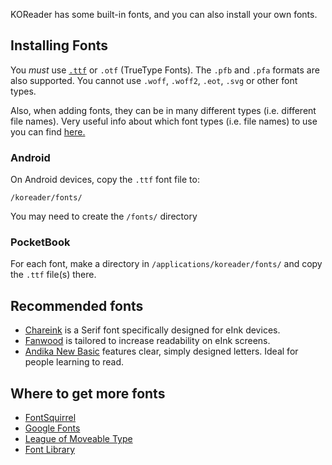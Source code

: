 KOReader has some built-in fonts, and you can also install your own fonts.

## Installing Fonts

You *must* use [`.ttf`](https://en.wikipedia.org/wiki/TrueType) or `.otf` (TrueType Fonts). The `.pfb` and `.pfa` formats are also supported. You cannot use `.woff`, `.woff2`, `.eot`, `.svg` or other font types.

Also, when adding fonts, they can be in many different types (i.e. different file names). Very useful info about which font types (i.e. file names) to use you can find [here.](https://github.com/koreader/koreader/issues/4174#issuecomment-698520071)

### Android
On Android devices, copy the `.ttf` font file to:

`/koreader/fonts/`

You may need to create the `/fonts/` directory

### PocketBook

For each font, make a directory in `/applications/koreader/fonts/` and copy the `.ttf` file(s) there.

## Recommended fonts

* [Chareink](https://www.mobileread.com/forums/showthread.php?t=184056) is a Serif font specifically designed for eInk devices.
* [Fanwood](https://www.theleagueofmoveabletype.com/fanwood) is tailored to increase readability on eInk screens.
* [Andika New Basic](https://software.sil.org/andika/download/) features clear, simply designed letters. Ideal for people learning to read.

## Where to get more fonts

* [FontSquirrel](https://www.fontsquirrel.com/)
* [Google Fonts](https://fonts.google.com/)
* [League of Moveable Type](https://www.theleagueofmoveabletype.com/)
* [Font Library](https://fontlibrary.org/en)
